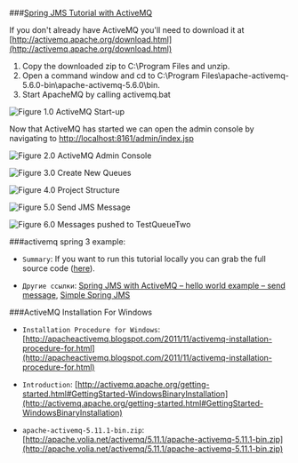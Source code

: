 ###[Spring JMS Tutorial with ActiveMQ](http://briansjavablog.blogspot.com/2012/09/spring-jms-tutorial-with-activemq.html)

If you don't already have ActiveMQ you'll need to download it at [http://activemq.apache.org/download.html](http://activemq.apache.org/download.html)

1. Copy the downloaded zip to C:\Program Files and unzip.
2. Open a command window and cd to C:\Program Files\apache-activemq-5.6.0-bin\apache-activemq-5.6.0\bin.
3. Start ApacheMQ by calling activemq.bat

![Figure 1.0 ActiveMQ Start-up](http://3.bp.blogspot.com/-aVmTFntFNSE/UFX-OYUlhnI/AAAAAAAAAEo/4LG3PXwdxtk/s640/ActiveMQ-Startup.png)

Now that ActiveMQ has started we can open the admin console by navigating to [http://localhost:8161/admin/index.jsp](http://localhost:8161/admin/index.jsp)

![Figure 2.0 ActiveMQ Admin Console](http://1.bp.blogspot.com/-OllAQmonD3Y/UFX_2HcyONI/AAAAAAAAAEw/NLmJki8Lsk0/s1600/ActiveMQ-Admin-Console.png)

![Figure 3.0 Create New Queues](http://4.bp.blogspot.com/-cC69v_iPTzQ/UFYBepJy2gI/AAAAAAAAAE4/LUojBMVi59I/s1600/ActiveMQ-Admin-Console-Create-Queues.png)

![Figure 4.0 Project Structure](http://2.bp.blogspot.com/-INelMdqFLAE/UFYnuFA0PqI/AAAAAAAAAFI/FNUWPZ8OI28/s1600/Project-Structure.png)

![Figure 5.0 Send JMS Message](http://1.bp.blogspot.com/-yV6eB95FxOk/UFZJhIN7KFI/AAAAAAAAAFY/lC-aHInGfqM/s1600/Put-Message-TestQueueOne.png)

![Figure 6.0 Messages pushed to TestQueueTwo](http://3.bp.blogspot.com/-vEUtTi0eHDI/UFZNmzNpmAI/AAAAAAAAAFo/nhrX-FIFOC8/s1600/MessageQueue-Consumed-Messages.png)

###activemq spring 3 example:

* `Summary`: If you want to run this tutorial locally you can grab the full source code ([here](https://docs.google.com/folder/d/0B_SZOyniHfc1YXE0M3BER242X28/edit)).

* `Другие ссылки`: [Spring JMS with ActiveMQ – hello world example – send message](http://shengwangi.blogspot.com/2014/10/spring-jms-with-activemq-helloworld-example-send.html), [Simple Spring JMS](http://www.springbyexample.org/examples/simple-spring-jms.html)


###ActiveMQ Installation For Windows

* `Installation Procedure for Windows`: [http://apacheactivemq.blogspot.com/2011/11/activemq-installation-procedure-for.html](http://apacheactivemq.blogspot.com/2011/11/activemq-installation-procedure-for.html)

* `Introduction`: [http://activemq.apache.org/getting-started.html#GettingStarted-WindowsBinaryInstallation](http://activemq.apache.org/getting-started.html#GettingStarted-WindowsBinaryInstallation)

* `apache-activemq-5.11.1-bin.zip`: [http://apache.volia.net/activemq/5.11.1/apache-activemq-5.11.1-bin.zip](http://apache.volia.net/activemq/5.11.1/apache-activemq-5.11.1-bin.zip)
